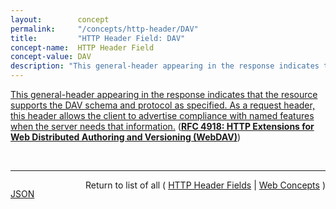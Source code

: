 ```yaml
---
layout:        concept
permalink:     "/concepts/http-header/DAV"
title:         "HTTP Header Field: DAV"
concept-name:  HTTP Header Field
concept-value: DAV
description: "This general-header appearing in the response indicates that the resource supports the DAV schema and protocol as specified. As a request header, this header allows the client to advertise compliance with named features when the server needs that information."
---
```


[This general-header appearing in the response indicates that the resource supports the DAV schema and protocol as specified. As a request header, this header allows the client to advertise compliance with named features when the server needs that information.](http://tools.ietf.org/html/rfc4918#section-10.1 "Read documentation for HTTP Header Field &#34;DAV&#34;") (**[RFC 4918: HTTP Extensions for Web Distributed Authoring and Versioning (WebDAV)](/specs/IETF/RFC/4918 "Web Distributed Authoring and Versioning (WebDAV) consists of a set of methods, headers, and content-types ancillary to HTTP/1.1 for the management of resource properties, creation and management of resource collections, URL namespace manipulation, and resource locking (collision avoidance).")**)

<br/>
<hr/>

<p style="float : left"><a href="./DAV.json" title="JSON representing this particular Web Concept value">JSON</a></p>
<p style="text-align: right">Return to list of all ( <a href="../http-header/">HTTP Header Fields</a> | <a href="../">Web Concepts</a> )</p>
